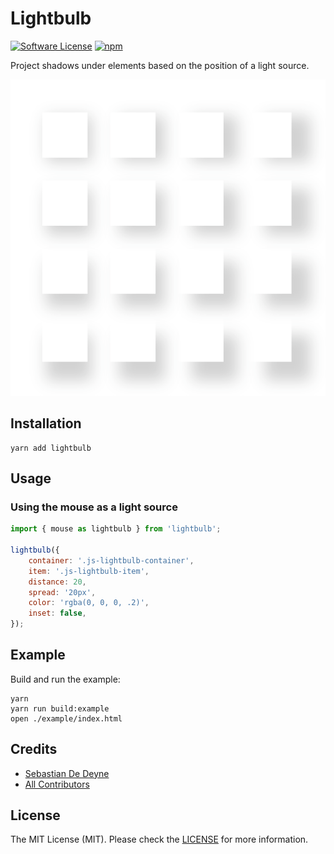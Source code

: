 # Lightbulb

[![Software License](https://img.shields.io/badge/license-MIT-brightgreen.svg?style=flat-square)](LICENSE.md)
[![npm](https://img.shields.io/npm/v/lightbulb.svg?style=flat-square)](https://www.npmjs.com/package/lightbulb)

Project shadows under elements based on the position of a light source.

<p align="center">
  <img src="https://github.com/sebastiandedeyne/lightbulb/blob/master/preview.png?raw=true">
</p>

## Installation

```
yarn add lightbulb
```

## Usage

### Using the mouse as a light source

```js
import { mouse as lightbulb } from 'lightbulb';

lightbulb({
    container: '.js-lightbulb-container',
    item: '.js-lightbulb-item',
    distance: 20,
    spread: '20px',
    color: 'rgba(0, 0, 0, .2)',
    inset: false,
});
```

## Example

Build and run the example:

```
yarn
yarn run build:example
open ./example/index.html
```

## Credits

- [Sebastian De Deyne](https://github.com/sebastiandedeyne)
- [All Contributors](../../contributors)

## License

The MIT License (MIT). Please check the [LICENSE](https://github.com/sebastiandedeyne/yaml_front_matter/blob/master/LICENSE.md) for more information.
